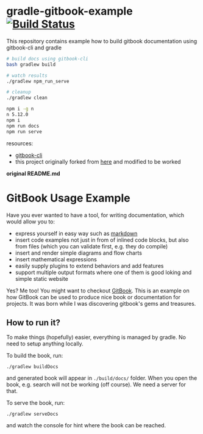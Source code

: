 # gradle-gitbook-example [![Build Status](https://travis-ci.org/daggerok/gradle-gitbook-example.svg?branch=master)](https://travis-ci.org/daggerok/gradle-gitbook-example)

This repository contains example how to build gitbook documentation using gitbook-cli and gradle

```bash
# build docs using gitbook-cli
bash gradlew build

# watch results
./gradlew npm_run_serve

# cleanup
./gradlew clean
```

```bash
npm i -g n
n 5.12.0
npm i
npm run docs
npm run serve
```

resources:

- [gitbook-cli](https://github.com/GitbookIO/gitbook-cli)
- this project originally forked from [here](https://github.com/JozoVilcek/gitbook-example) and modified to be worked

**original README.md**

# GitBook Usage Example

Have you ever wanted to have a tool, for writing documentation, which would allow you to:
* express yourself in easy way such as [markdown](http://en.wikipedia.org/wiki/Markdown)
* insert code examples not just in from of inlined code blocks, but also from files (which you can validate first, e.g. they do compile)
* insert and render simple diagrams and flow charts
* insert mathematical expressions
* easily supply plugins to extend behaviors and add features
* support multiple output formats where one of them is good loking and simple static website 

Yes? Me too! You might want to checkout [GitBook](https://github.com/GitbookIO/gitbook). 
This is an example on how GitBook can be used to produce nice book or documentation for projects. It was born while I was discovering gitbook's gems and treasures.

## How to run it?

To make things (hopefully) easier, everything is managed by gradle. No need to setup anything locally.

To build the book, run:

```
./gradlew buildDocs
```

and generated book will appear in `./build/docs/` folder. When you open the book, e.g. search will not be working (off course). We need a server for that.

To serve the book, run:

```
./gradlew serveDocs
```

and watch the console for hint where the book can be reached.
